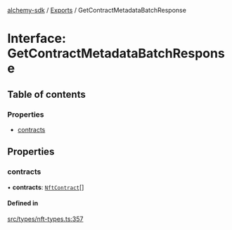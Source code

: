 [alchemy-sdk](../README.md) / [Exports](../modules.md) / GetContractMetadataBatchResponse

# Interface: GetContractMetadataBatchResponse

## Table of contents

### Properties

- [contracts](GetContractMetadataBatchResponse.md#contracts)

## Properties

### contracts

• **contracts**: [`NftContract`](NftContract.md)[]

#### Defined in

[src/types/nft-types.ts:357](https://github.com/alchemyplatform/alchemy-sdk-js/blob/c4bab3e/src/types/nft-types.ts#L357)
